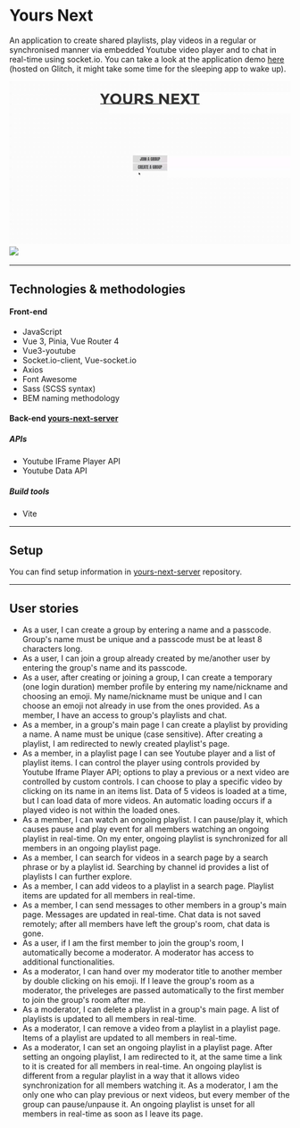 # Yours Next

An application to create shared playlists, play videos in a regular or synchronised manner via embedded Youtube video player and to chat in real-time using socket.io. 
You can take a look at the application demo [here](https://branch-standing-engineer.glitch.me/) (hosted on Glitch, it might take some time for the sleeping app to wake up).

![](https://github.com/sukcinitas/media/blob/master/yn/yn-1.gif)
![](https://github.com/sukcinitas/media/blob/master/yn/yn-2.gif)

---

## Technologies & methodologies

#### Front-end

- JavaScript
- Vue 3, Pinia, Vue Router 4
- Vue3-youtube
- Socket.io-client, Vue-socket.io
- Axios
- Font Awesome
- Sass (SCSS syntax)
- BEM naming methodology

#### Back-end [yours-next-server](https://github.com/sukcinitas/yours-next-server)

##### APIs

- Youtube IFrame Player API
- Youtube Data API

##### Build tools

- Vite
---

## Setup

You can find setup information in [yours-next-server](https://github.com/sukcinitas/yours-next-server) repository.

---

## User stories

- As a user, I can create a group by entering a name and a passcode. Group's name must be unique and a passcode must be at least 8 characters long.
- As a user, I can join a group already created by me/another user by entering the group's name and its passcode.
- As a user, after creating or joining a group, I can create a temporary (one login duration) member profile by entering my name/nickname and choosing an emoji. My name/nickname must be unique and I can choose an emoji not already in use from the ones provided. As a member, I have an access to group's playlists and chat.
- As a member, in a group's main page I can create a playlist by providing a name. A name must be unique (case sensitive). After creating a playlist, I am redirected to newly created playlist's page.
- As a member, in a playlist page I can see Youtube player and a list of playlist items. I can control the player using controls provided by Youtube Iframe Player API; options to play a previous or a next video are controlled by custom controls. I can choose to play a specific video by clicking on its name in an items list. Data of 5 videos is loaded at a time, but I can load data of more videos. An automatic loading occurs if a played video is not within the loaded ones.
- As a member, I can watch an ongoing playlist. I can pause/play it, which causes pause and play event for all members watching an ongoing playlist in real-time. On my enter, ongoing playlist is synchronized for all members in an ongoing playlist page.
- As a member, I can search for videos in a search page by a search phrase or by a playlist id. Searching by channel id provides a list of playlists I can further explore.
- As a member, I can add videos to a playlist in a search page. Playlist items are updated for all members in real-time.
- As a member, I can send messages to other members in a group's main page. Messages are updated in real-time. Chat data is not saved remotely; after all members have left the group's room, chat data is gone.
- As a user, if I am the first member to join the group's room, I automatically become a moderator. A moderator has access to additional functionalities.
- As a moderator, I can hand over my moderator title to another member by double clicking on his emoji. If I leave the group's room as a moderator, the priveleges are passed automatically to the first member to join the group's room after me.
- As a moderator, I can delete a playlist in a group's main page. A list of playlists is updated to all members in real-time.
- As a moderator, I can remove a video from a playlist in a playlist page. Items of a playlist are updated to all members in real-time.
- As a moderator, I can set an ongoing playlist in a playlist page. After setting an ongoing playlist, I am redirected to it, at the same time a link to it is created for all members in real-time. An ongoing playlist is different from a regular playlist in a way that it allows video synchronization for all members watching it. As a moderator, I am the only one who can play previous or next videos, but every member of the group can pause/unpause it. An ongoing playlist is unset for all members in real-time as soon as I leave its page.
